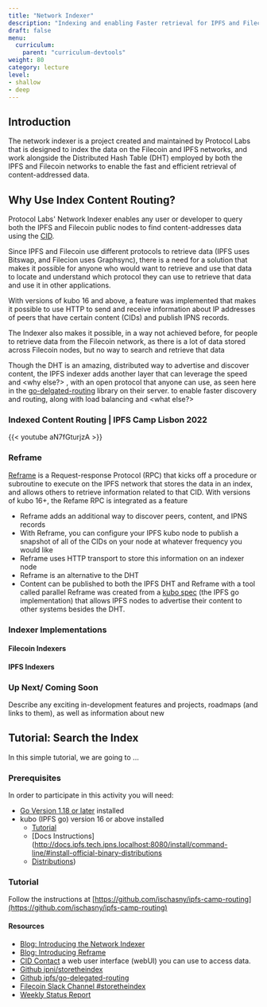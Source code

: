 ```yaml
---
title: "Network Indexer"
description: "Indexing and enabling Faster retrieval for IPFS and Filecoin"
draft: false
menu:
  curriculum:
    parent: "curriculum-devtools"
weight: 80
category: lecture
level:
- shallow
- deep
---
```


## <Dev Tool> Introduction
The network indexer is a project created and maintained by Protocol Labs that is designed to index the data on the Filecoin and IPFS networks, and work alongside the Distributed Hash Table (DHT) employed by both the IPFS and Filecoin networks to enable the fast and efficient retrieval of content-addressed data.


## Why Use Index Content Routing?
Protocol Labs' Network Indexer enables any user or developer to query both the IPFS and Filecoin public nodes to find content-addresses data using the [CID](../ipfs/content-addressing/#content-addressing).

Since IPFS and Filecoin use different protocols to retrieve data (IPFS uses Bitswap, and Filecion uses Graphsync), there is a need for a solution that makes it possible for anyone who would want to retrieve and use that data to locate and understand which protocol they can use to retrieve that data and use it in other applications.

With versions of kubo 16 and above, a feature was implemented that makes it possible to use HTTP to send and receive information about IP addresses of peers that have certain content (CIDs) and publish IPNS records.

The Indexer also makes it possible, in a way not achieved before, for people to retrieve data from the Filecoin network, as there is a lot of data stored across Filecoin nodes, but  no way to search and retrieve that data

Though the DHT is an amazing, distributed way to advertise and discover content, the IPFS indexer adds another layer that can leverage the speed and <why else?> , with an open protocol that anyone can use, as seen here in the [go-delgated-routing](https://github.com/ipfs/go-delegated-routing) library on their server.
to enable faster discovery and routing, along with load balancing and <what else?>


### Indexed Content Routing | IPFS Camp Lisbon 2022
{{< youtube aN7fGturjzA >}}


### Reframe
[Reframe](https://github.com/ipfs/go-delegated-routing) is a Request-response Protocol (RPC) that kicks off a procedure or subroutine to execute on the IPFS network that stores the data in an index, and allows others to retrieve information related to that CID.
With versions of kubo 16+, the Refame RPC is integrated as a feature
* Reframe adds an additional way to discover peers, content, and IPNS records
* With Reframe, you can configure your IPFS kubo node to publish a snapshot of all of the CIDs on your node at whatever frequency you would like
* Reframe uses HTTP transport to store this information on an indexer node
* Reframe is an alternative to the DHT
* Content can be published to both the IPFS DHT and Reframe with a tool called parallel
Reframe was created from a [kubo spec](https://github.com/ipfs/specs/blob/main/reframe/REFRAME_PROTOCOL.md) (the IPFS go implementation) that allows IPFS nodes to advertise their content to other systems besides the DHT.

### Indexer Implementations

#### Filecoin Indexers

#### IPFS Indexers

### Up Next/ Coming Soon
Describe any exciting in-development features and projects, roadmaps (and links to them), as well as information about new

## Tutorial: Search the Index
In this simple tutorial, we are going to ... <description>


### Prerequisites
In order to participate in this activity you will need:
* [Go Version 1.18 or later](https://go.dev/doc/install) installed
* kubo (IPFS go) version 16 or above installed
  * [Tutorial](https://curriculum.pl-launchpad.io/tutorials/ipfs-intro/setup/)
  * [Docs Instructions](http://docs.ipfs.tech.ipns.localhost:8080/install/command-line/#install-official-binary-distributions
  * [Distributions](https://dist.ipfs.tech/#kubo))

### Tutorial
Follow the instructions at [https://github.com/ischasny/ipfs-camp-routing](https://github.com/ischasny/ipfs-camp-routing)


#### Resources
* [Blog: Introducing the Network Indexer](https://filecoin.io/blog/posts/introducing-the-network-indexer/)
* [Blog: Introducing Reframe](https://blog.ipfs.tech/2022-09-02-introducing-reframe/)
* [CID Contact](https://cid.contact/) a web user interface (webUI) you can use to access data.
* [Github ipni/storetheindex](https://github.com/ipni/storetheindex)
* [Github ipfs/go-delegated-routing](https://github.com/ipfs/go-delegated-routing)
* [Filecoin Slack Channel #storetheindex](https://cid.contact/)
* [Weekly Status Report](https://www.notion.so/pl-strflt/Weekly-Status-Report-30699cbe5a99473ea98b4ea4f9a3619b)
